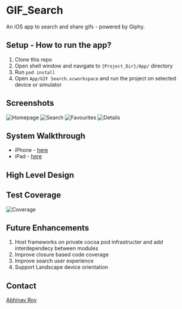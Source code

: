 # GIF_Search
An iOS app to search and share gifs - powered by Giphy.

## Setup - How to run the app?

1. Clone this repo
1. Open shell window and navigate to `{Project_Dir}/App/` directory
1. Run `pod install`
1. Open `App/GIF Search.xcworkspace` and run the project on selected device or simulator

## Screenshots
![Homepage](https://github.com/abhinavroy23/GIF_Search/blob/main/docs/HomePage.mov.gif?raw=true)
![Search](https://github.com/abhinavroy23/GIF_Search/blob/main/docs/Search.mov.gif)
![Favourites](https://github.com/abhinavroy23/GIF_Search/blob/main/docs/Favourites.mov.gif)
![Details](https://github.com/abhinavroy23/GIF_Search/blob/main/docs/Details.mov.gif)

## System Walkthrough
- iPhone - [here]()
- iPad - [here]()

## High Level Design


## Test Coverage
![Coverage](https://github.com/abhinavroy23/GIF_Search/blob/main/docs/GIF_Search_UT_Coverage.png)

## Future Enhancements
1. Host frameworks on private cocoa pod infrastructer and add interdependecy between modules
2. Improve closure based code coverage
3. Improve search user experience
4. Support Landscape device orientation

## Contact
[Abhinav Roy](https://www.linkedin.com/in/abhinavroy23/)

